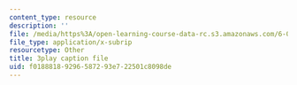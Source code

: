 ```yaml
---
content_type: resource
description: ''
file: /media/https%3A/open-learning-course-data-rc.s3.amazonaws.com/6-01sc-introduction-to-electrical-engineering-and-computer-science-i-spring-2011/f01888189296587293e722501c8098de_abW4cppRABM.vtt
file_type: application/x-subrip
resourcetype: Other
title: 3play caption file
uid: f0188818-9296-5872-93e7-22501c8098de
---
```

